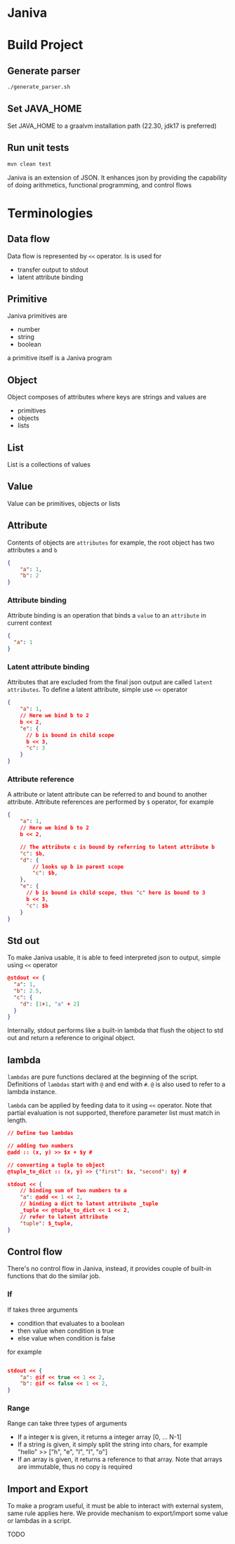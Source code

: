 # Janiva


# Build Project

## Generate parser

```sh
./generate_parser.sh
```

## Set JAVA_HOME
Set JAVA_HOME to a graalvm installation path (22.30, jdk17 is preferred)

## Run unit tests

```sh
mvn clean test
```


Janiva is an extension of JSON. It enhances json by providing the capability of 
doing arithmetics, functional programming, and control flows

# Terminologies

## Data flow
Data flow is represented by `<<` operator. Is is used for 
- transfer output to stdout
- latent attribute binding


## Primitive
Janiva primitives are 
- number
- string
- boolean

a primitive itself is a Janiva program

## Object
Object composes of attributes where keys are strings and values are
- primitives
- objects
- lists

## List
List is a collections of values

## Value
Value can be primitives, objects or lists

## Attribute
Contents of objects are `attributes`
for example, the root object has two attributes `a` and `b`
```json
{
    "a": 1,
    "b": 2
}
```

### Attribute binding
Attribute binding is an operation that binds a `value` to an `attribute` in
current context
```json
{
  "a": 1
}
```

### Latent attribute binding
Attributes that are excluded from the final json output are called `latent attributes`. To define a latent attribute, simple use `<<` operator

```json
{
    "a": 1,
    // Here we bind b to 2
    b << 2,
    "e": {
      // b is bound in child scope
      b << 3,
      "c": 3
    }
}
```

### Attribute reference
A attribute or latent attribute can be referred to and bound to another attribute. Attribute references are performed by `$` operator, for example 

```json
{
    "a": 1,
    // Here we bind b to 2
    b << 2,

    // The attribute c is bound by referring to latent attribute b
    "c": $b,
    "d": {
        // looks up b in parent scope
        "c": $b,
    },
    "e": {
      // b is bound in child scope, thus "c" here is bound to 3
      b << 3,
      "c": $b
    }
}

```


## Std out
To make Janiva usable, it is able to feed interpreted json to output, simple using `<<` operator

```json
@stdout << {
  "a": 1,
  "b": 2.5,
  "c": {
    "d": [1+1, "a" + 2]
  }
}
```

Internally, stdout performs like a built-in lambda that flush the object to std out and return a reference to original object.

## lambda
`lambdas` are pure functions declared at the beginning of the script. Definitions of `lambdas` start with `@` and end with `#`. `@` is also used to refer to a lambda instance.

`lambda` can be applied by feeding data to it using `<<` operator. Note that partial evaluation is not supported, therefore parameter list must match in length. 


```json
// Define two lambdas

// adding two numbers
@add :: (x, y) >> $x + $y #

// converting a tuple to object
@tuple_to_dict :: (x, y) >> {"first": $x, "second": $y} #

stdout << {
    // binding sum of two numbers to a
    "a": @add << 1 << 2,
    // binding a dict to latent attribute _tuple
    _tuple << @tuple_to_dict << 1 << 2,
    // refer to latent attribute
    "tuple": $_tuple,
}

```

## Control flow
There's no control flow in Janiva, instead, it provides couple of built-in functions that do the similar job.

### If
If takes three arguments
- condition that evaluates to a boolean
- then value when condition is true
- else value when condition is false

for example

```json

stdout << {
    "a": @if << true << 1 << 2,
    "b": @if << false << 1 << 2,
}

```

### Range
Range can take three types of arguments
- If a integer `N` is given, it returns a integer array [0, ... N-1]
- If a string is given, it simply split the string into chars, for example "hello" >> ["h", "e", "l", "l", "o"]
- If an array is given, it returns a reference to that array. Note that arrays are immutable, thus no copy is required


## Import and Export
To make a program useful, it must be able to interact with external system, same rule applies here. We provide mechanism to export/import some value or lambdas in a script.

TODO